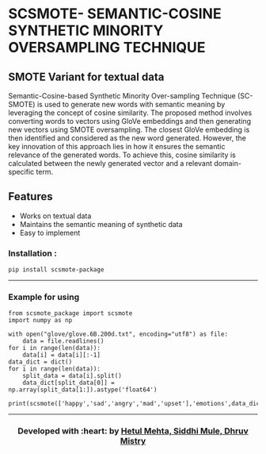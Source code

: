 # SCSMOTE- SEMANTIC-COSINE SYNTHETIC MINORITY OVERSAMPLING TECHNIQUE

## SMOTE Variant for textual data

Semantic-Cosine-based Synthetic Minority Over-sampling Technique (SC-SMOTE) is used to generate new words with semantic meaning by leveraging the concept of cosine similarity. The proposed method involves converting words to vectors using GloVe embeddings and then generating new vectors using SMOTE oversampling.  The closest GloVe embedding is then identified and considered as the new word generated. However, the key innovation of this approach lies in how it ensures the semantic relevance of the generated words. To achieve this, cosine similarity is calculated between the newly generated vector and a relevant domain-specific term.

## Features

- Works on textual data
- Maintains the semantic meaning of synthetic data
- Easy to implement

### Installation :

```
pip install scsmote-package
```

---

### Example for using

```
from scsmote_package import scsmote
import numpy as np

with open("glove/glove.6B.200d.txt", encoding="utf8") as file:
    data = file.readlines()
for i in range(len(data)):
    data[i] = data[i][:-1]
data_dict = dict()
for i in range(len(data)):
    split_data = data[i].split()
    data_dict[split_data[0]] = np.array(split_data[1:]).astype('float64')

print(scsmote(['happy','sad','angry','mad','upset'],'emotions',data_dict))
```

---

<h3 align="center"><b>Developed with :heart: by <a href="https://github.com/hetulmehta">Hetul Mehta, Siddhi Mule, Dhruv Mistry</a>

